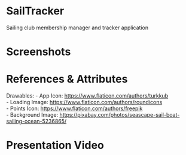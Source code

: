 # SailTracker
Sailing club membership manager and tracker application

# Screenshots

# References & Attributes
Drawables: 
	- App Icon: https://www.flaticon.com/authors/turkkub  
	- Loading Image: https://www.flaticon.com/authors/roundicons  
	- Points Icon: https://www.flaticon.com/authors/freepik  
	- Background Image: https://pixabay.com/photos/seascape-sail-boat-sailing-ocean-5236865/


# Presentation Video